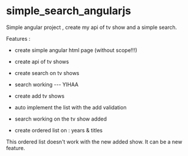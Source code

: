 # simple_search_angularjs
Simple angular project , create my api of tv show and a simple search.



Features :

* create simple angular html page (without scope!!!)
* create api of tv shows
* create search on tv shows
* search working --- YIHAA
* create add tv shows
* auto implement the list with the add validation
* search working on the tv show added

* create ordered list on : years & titles

This ordered list doesn't work with the new added show. It can be a new feature.
